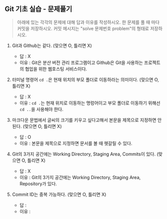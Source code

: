 ## Git 기초 실습 - 문제풀기

> 아래에 있는 각각의 문제에 대해 답과 이유를 작성하시오.
> 한 문제를 풀 때 마다 커밋을 저장하시오. 커밋 메시지는 "solve 문제번호 problem"의 형태로 저장하시오.



1. Git과 Github는 같다. (맞으면 O, 틀리면 X)

   - 답 : X
   - 이유 : Git은 분산 버전 관리 프로그램이고 Github은 Git을 사용하는 프로젝트의 협업을 위한 웹호스팅 서비스이다.

   

2. 터미널 명령어 `cd .`은 현재 위치의 부모 폴더로 이동하라는 의미이다. (맞으면 O, 틀리면 X)

   - 답 : X
   - 이유 : `cd .`는 현재 위치로 이동하는 명렁어이고 부모 폴더로 이동하기 위해선 `cd ..`을 사용해야 한다.



3. 마크다운 문법에서 글씨의 크기를 키우고 싶다고해서 본문을 제목으로 지정하면 안된다. (맞으면 O, 틀리면 X)
   - 답 : O
   - 이유 : 본문을 제목으로 지정하면 문서를 볼 때 헷갈릴 수 있다.



4. Git의 3가지 공간에는 Working Directory, Staging Area, Commits이 있다. (맞으면 O, 틀리면 X)
   - 답 : X
   - 이유 : Git의 3가지 공간에는 Working Directory, Staging Area, Repository가 있다.



5. Commit ID는 중복 가능하다. (맞으면 O, 틀리면 X)
   - 답 : 
   - 이유 : 